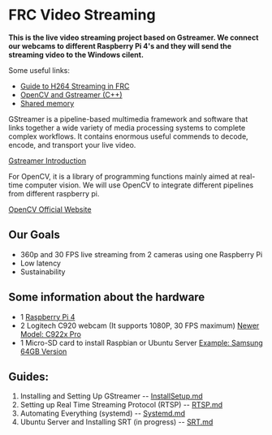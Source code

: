 # FRC Video Streaming

**This is the live video streaming project based on Gstreamer. We connect our webcams to different Raspberry Pi 4's and they will send the streaming video to the Windows cilent.**

Some useful links:
* [Guide to H264 Streaming in FRC](https://rianadon.github.io/blog/2019/04/04/guide-to-h264-streaming-frc.html)
* [OpenCV and Gstreamer (C++)](https://github.com/tik0/mat2gstreamer)
* [Shared memory](https://github.com/tik0/mat2gstreamer)

GStreamer is a pipeline-based multimedia framework and software that links together a wide variety of media processing systems to complete complex workflows. It contains enormous useful commends to decode, encode, and transport your live video. 

[Gstreamer Introduction](https://gstreamer.freedesktop.org/)

For OpenCV, it is a library of programming functions mainly aimed at real-time computer vision. We will use OpenCV to integrate different pipelines from different raspberry pi.

[OpenCV Official Website](https://opencv.org/)
  
## Our Goals

* 360p and 30 FPS live streaming from 2 cameras using one Raspberry Pi
* Low latency
* Sustainability

## Some information about the hardware

* 1 [Raspberry Pi 4](https://www.amazon.com/Raspberry-Model-2019-Quad-Bluetooth/dp/B07TD42S27/ref=sr_1_3?crid=314J4PUEPI6ZV&keywords=raspberry+pi+4&qid=1581813926&s=electronics&sprefix=rasp%2Celectronics%2C194&sr=1-3)
* 2 Logitech C920 webcam (It supports 1080P, 30 FPS maximum) [Newer Model: C922x Pro](https://www.amazon.com/Logitech-C922x-Pro-Stream-Webcam/dp/B01LXCDPPK/ref=sr_1_1_sspa?keywords=c920s&qid=1581813651&sr=8-1-spons&psc=1&spLa=ZW5jcnlwdGVkUXVhbGlmaWVyPUFGNzg5VTNRR09PT1omZW5jcnlwdGVkSWQ9QTA1OTcyOTQySTQ2OVJGTVg1UEdEJmVuY3J5cHRlZEFkSWQ9QTA4MTQxOTIxTEMzNk1LUUY3U0U0JndpZGdldE5hbWU9c3BfYXRmJmFjdGlvbj1jbGlja1JlZGlyZWN0JmRvTm90TG9nQ2xpY2s9dHJ1ZQ==)
* 1 Micro-SD card to install Raspbian or Ubuntu Server [Example: Samsung 64GB Version](https://www.amazon.com/dp/B06XX29S9Q?aaxitk=cbwfyKhuwZuc09zBCGigew&pd_rd_i=B06XX29S9Q&pf_rd_p=591760d1-6468-480f-9b10-0ee9c85706fd&hsa_cr_id=4976542660401&sb-ci-n=asinImage&sb-ci-v=https%3A%2F%2Fm.media-amazon.com%2Fimages%2FI%2F81rpcHc0XzL.jpg&sb-ci-a=B06XX29S9Q)

## Guides:
1. Installing and Setting Up GStreamer -- [InstallSetup.md](https://github.com/Team3256/FRC_Video_Streaming_2020/blob/master/InstallSetup.md)
2. Setting up Real Time Streaming Protocol (RTSP) -- [RTSP.md](https://github.com/Team3256/FRC_Video_Streaming_2020/blob/master/RTSP.md)
3. Automating Everything (systemd) -- [Systemd.md](https://github.com/Team3256/FRC_Video_Streaming_2020/blob/master/Systemd.md)
4. Ubuntu Server and Installing SRT (in progress) -- [SRT.md](https://github.com/Team3256/FRC_Video_Streaming_2020/blob/master/SRT.md)
